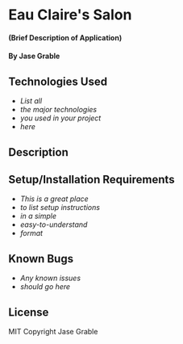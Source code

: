 # Eau Claire's Salon

#### (Brief Description of Application)

#### By Jase Grable

## Technologies Used

- _List all_
- _the major technologies_
- _you used in your project_
- _here_

## Description

## Setup/Installation Requirements

- _This is a great place_
- _to list setup instructions_
- _in a simple_
- _easy-to-understand_
- _format_

## Known Bugs

- _Any known issues_
- _should go here_

## License
MIT Copyright Jase Grable 
